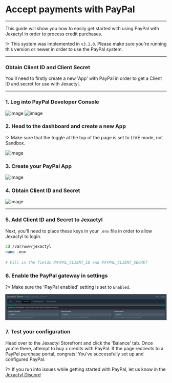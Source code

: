 # Accept payments with PayPal

***

This guide will show you how to easily get started with using PayPal with Jexactyl
in order to process credit purchases.

!> This system was implemented in `v3.1.0`. Please make sure you're running this version
or newer in order to use the PayPal system.

***

### Obtain Client ID and Client Secret

You'll need to firstly create a new 'App' with PayPal in order to get a Client ID and secret
for use with Jexactyl.

***

### 1. Log into PayPal Developer Console
![image](https://www.knowband.com/blog/wp-content/uploads/2019/02/Paypal-login-PayPal-client-Id.png)
![image](https://www.knowband.com/blog/wp-content/uploads/2019/02/2.gif)

### 2. Head to the dashboard and create a new App
!> Make sure that the toggle at the top of the page is set to LIVE mode, not Sandbox.

![image](https://www.knowband.com/blog/wp-content/uploads/2019/02/5.png)

### 3. Create your PayPal App
![image](https://www.knowband.com/blog/wp-content/uploads/2019/02/6.png)

### 4. Obtain Client ID and Secret
![image](https://www.knowband.com/blog/wp-content/uploads/2019/02/2021-04-21.gif)

***

### 5. Add Client ID and Secret to Jexactyl
Next, you'll need to place these keys in your `.env` file in order to allow Jexactyl to login.

```bash
cd /var/www/jexactyl
nano .env

# Fill in the fields PAYPAL_CLIENT_ID and PAYPAL_CLIENT_SECRET
```

### 6. Enable the PayPal gateway in settings

?> Make sure the 'PayPal enabled' setting is set to `Enabled`.

![image](../../public/images/store_admin.png)

### 7. Test your configuration

Head over to the Jexactyl Storefront and click the 'Balance' tab. Once you're there, attempt to buy `x` credits with PayPal.
If the page redirects to a PayPal purchase portal, congrats! You've successfully set up and configured PayPal.

?> If you run into issues while getting started with PayPal, let us know in the [Jexactyl Discord](https://discord.com/invite/qttGR4Z5Pk)

